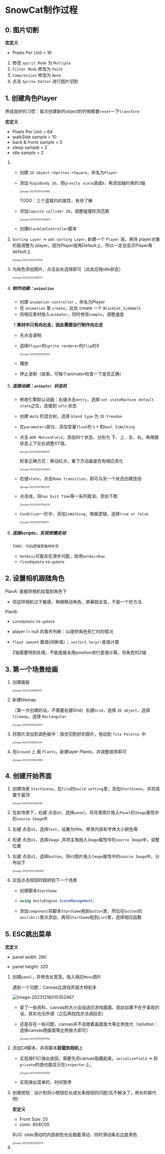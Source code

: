 # SnowCat制作过程

## 0. 图片切割

**宏定义**

+ Pixels Per Unit = 16

1. 修改 `spirit Mode` 为 `Multiple`
2. `Filter Mode` 修改为 `Point`
3. `Compression` 修改为 `None`
4. 点击 `Sprite Editor` 进行图片切割

## 1. 创建角色Player

养成良好的习惯：每次创建新的object的时候都要`reset`一下`transform`

**宏定义**

+ Pixels Per Unit = 64
+ walkSide sample = 10
+ back & fromt sample = 5
+ sleep sample = 2
+ idle sample = 2

1. + 创建 `2D object->Sprites->Square`，命名为`Player`

   + 添加 `Rigidbody 2D`，把`gravity scale`调成`0`，再添加轴约束的`Z`轴

     <img src=".\reportsAsserts\rigidbody.png" alt="image-20231215013414918" style="zoom:50%;" />

     TODO：三个蓝框内的属性，有待了解

   + 添加`Capsule collider 2D`，调整碰撞检测范围

     <img src=".\reportsAsserts\capsule.png" alt="image-20231215013800673" style="zoom:50%;" />

   + 创建`BlackCatController`脚本

2. `Sorting Layer` -> `add sorting Layer`, 新建一个 `Player` 层，再将 player对象 的层调整为 player。因为Player层再Default上，所以一定会显示Player再default上

   <img src=".\reportsAsserts\layers.png" alt="image-20231214222739114" style="zoom:50%;" />

3. 为角色添加图片，点击此处选择即可（此处应拖idle状态）

   <img src=".\reportsAsserts\addToPlayer.png" alt="image-20231214222901127" style="zoom:50%;" />

4. ##### 制作动画：`animation`

   + 创建 `animation controller` ，命名为Player
   + 在 `animation` 里 `create`，此处 create 一个 `BlackCat_SideWalk`
   + 将相应素材拖入`animator`，同时修改`sample`，调整速度

   **！素材中只有向右走，因此需要自行制作向左走**

   + 先点击录制

   + 选择`Player`的`sprite renderer`的`Flip`的X

     <img src=".\reportsAsserts\flip.png" alt="image-20231215001316524" style="zoom:50%;" />

   + 播放
   + 停止录制（结束。可每个animator检查一下是否正确）

5. ##### 连接动画：`animator `状态机

   + 修改引擎默认动画：右键点击`entry`，选择 `set stateMachine default state`之后，连接到 `idle` 状态

   + 创建 `Walk` 的混合树，选择 `blend type` 为 `2D Freedom`

   + 在`parameters`部分，添加变量`float`的 `X` `Y` 和`bool IsWalking`

   + 点击 `ADD MotionField`，添加四个状态，分别为 下、上、左、右。再根据状态上下左右调整XY值。

     <img src=".\reportsAsserts\walk.png" alt="image-20231215010904127" style="zoom:50%;" />

     检查正确方式：移动红点，看下方动画是否有相应变化

     <img src=".\reportsAsserts\testWalk.png" alt="image-20231215011238097" style="zoom:50%;" />

     

   + 右键`state`，点击`Make transition`，即可与另一个状态创建连线

     <img src=".\reportsAsserts\state_line.png" alt="image-20231215011625201" style="zoom:50%;" />

   + 点击线，将`has Exit Time`等一系列取消，至如下图

     <img src=".\reportsAsserts\ExitTime.png" alt="image-20231215011744279" style="zoom:50%;" />

   + `Condition`一栏中，添加`IsWalking`，根据逻辑，选择`true or false`

     <img src=".\reportsAsserts\condition.png" alt="image-20231215011916511" style="zoom:50%;" />

6. ##### 连接scripts，实现按键走动

   ```
   TODO: 代码逻辑思路待补充
   ```

   + `GetAxis`可能存在滑步问题，改用`GetAxisRaw`
   + `fixedUpdate` vs `update`

## 2. 设置相机跟随角色

PlanA: 直接将相机挂载到角色下

+ 但这样相机过于敏感，稍微移动角色，屏幕就会变，不是一个好方法

PlanB: 

+ `LateUpdate` vs `update`

+ player != null 的条件判断：以提供角色死亡时的情况

+ `float smooth` 数值(间断值）； `vector3.lerp()`差值计算

  Z轴需要特别处理，不能直接全用position进行差值计算。将角色的Z轴

## 3. 第一个场景绘画

1. 创建画板

   <img src=".\reportsAsserts\createPalatte.png" alt="image-20231215191619710" style="zoom:50%;" />

2. 新建tilemap

   （第一次创建的话，不需要右键Grid）右键`Grid`，选择 `2D object`，选择 `Tilemap`，选择 `Rectangular`

   <img src=".\reportsAsserts\createTilemap.png" alt="image-20231215192220317" style="zoom:50%;" />

   

3. 将图片添加到调色板中：按住切割好的图片，拖动到 `Tile Palette `中

   <img src=".\reportsAsserts\addtiles.png" alt="image-20231215180917241" style="zoom:50%;" />

4. 在`Ground` 上 画 `Plants`，新建layer Plants，并调整顺序即可

   <img src=".\reportsAsserts\tilemapPlants.png" alt="image-20231215195221983" style="zoom:50%;" />

## 4. 创建开始界面

1. 创建场景 `StartScene`，在`File`的`build setting`里，添加`StartScene`，并将其置于最顶

   <img src=".\reportsAsserts\addStartScene.png" alt="image-20231215211810384" style="zoom:50%;" />

2. 在新场景下，右键 点击`UI`，选择`panel`。将背景图片拖入`Panel`的`Image`属性中的`source Image`中

3. 右键 点击`UI`，选择`Text`，设置为title，修改内容和字体大小颜色等

4. 右键 点击`UI`，选择`Image` ,并将主角拖入`Image`属性中的`source Image`中，调整位置

5. 右键 点击`UI`，选择`button`，将`UI`图片拖入`Image`属性中的`source Image`中。分布如下

   <img src=".\reportsAsserts\startSceneLayer.png" alt="image-20231215223456465" style="zoom:50%;" />

6. 实现点击按钮时跳转到下一个场景

   + 创建脚本`StartGame`

   + ```c#
     using UnityEngine.SceneManagement;
     ```
   + 添加`component`将脚本`StartGame`拖到`button`里，然后在`button`的`onclikc()`里点添加，再将`StartGame`拖到`List`里，选择相应函数

## 5. ESC跳出菜单

**宏定义**

+ panel width:  280

+ panel height: 320

1. 创建`panel`，并修改长宽高，拖入相应`Menu`图片

   遇到一个问题：Canvas比游戏界面大特别多

   <img src=".\reportsAsserts\canvasProblem.png" alt="image-20231216010352467" />

   + 查了一些资料，canvas的大小会自适应游戏画面，因此如果不在乎美观的话，其实也无所谓（之后再找找办法调回去）

   + 还是存在一些问题，canvas并不会随着画面放大等比例放大（solution：选择canvas随画面等比例放大即可）

     <img src=".\reportsAsserts\canvasScaler.png" alt="image-20231216134501782" style="zoom:50%;" />

2. 添加C#脚本，并将脚本**挂载到相机**上

   + 实现按ESC弹出收回，需要先将canvas隐藏起来。`serializefield` -> 将`private`的值也能显示在`inspector`上。

     <img src=".\reportsAsserts\hideCanvas.png" alt="image-20231216012041447" style="zoom:50%;" />

   + 实现弹出菜单时，时间暂停

3. 创建按钮：设计到将小按钮拉长成长条按钮的问题(先不解决了，用长的替代吧)

   **宏定义**

   + Front Size:  25
   + color: 804C00

   BUG: slide滑动时内部颜色也会跟着滑动，同时滑动条右边是黑色

   <img src=".\reportsAsserts\Menu.png" alt="image-20231216202105379" style="zoom:50%;" />

4. 
